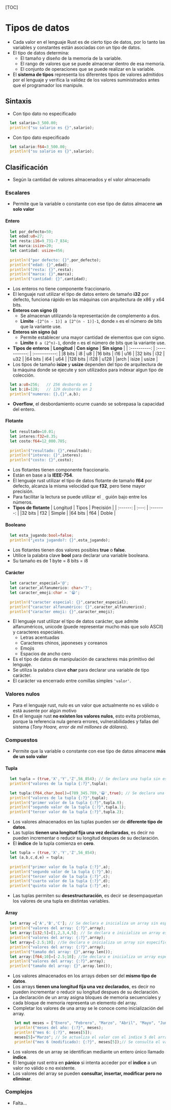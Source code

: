 [TOC]
# Tipos de datos
- Cada valor en el lenguaje Rust es de cierto tipo de datos, por lo tanto las variables y constantes  están asociadas con un tipo de datos.
- El tipo de datos determina:
	- El tamaño y diseño de la memoria de la variable.
	- El rango de valores que se puede almacenar dentro de esa memoria.
	- El conjunto de operaciones que se puede realizar en la variable.
- El **sistema de tipos** representa los diferentes tipos de valores admitidos por el lenguaje y verifica la validez de los valores suministrados antes que el programador los manipule.
## Sintaxis
- Con tipo dato no especificado
``` rust
  let salario=3_500.00;
  println!("su salario es {}",salario);
```
-  Con tipo dato especificado
``` rust
  let salario:f64=3_500.00;
  println!("su salario es {}",salario);
```
## Clasificación
- Según la cantidad de valores almacenados y el valor almacenado
### Escalares
- Permite que la variable o constante con ese tipo de datos almacene **un solo valor**
#### Entero
``` rust
  let por_defecto=50;
  let edad:u8=27;
  let resta:i16=9_731-7_834;
  let marca:isize=20;
  let cantidad: usize=456;
  
  println!("por defecto: {}",por_defecto);
  println!("edad: {}",edad);
  println!("resta: {}",resta);
  println!("marca: {}",marca);
  println!("cantidad: {}",cantidad);
```
- Los enteros no tiene componente fraccionario.
- El lenguaje rust utilizar el tipo de datos entero de tamaño **i32** por defecto, funciona rápido en las máquinas con arquitectura de x86 y x64 bits.
- **Enteros con signo (i)**
	- Se almacenan utilizando la representación de complemento a dos.
	- **Limite** `-[2^(n - 1)] a [2^(n - 1)]-1`, donde `n` es el número de bits que la variante use.
- **Enteros sin signo (u)**
	- Permite establecer una mayor cantidad de elementos que con signo.
	- **Limite** `0 a (2^n)-1`, donde `n` es el número de bits que la variante use.
- **Tipos de enteros**
  | **Longitud** | **Con signo** | **Sin signo** |
  | :----------: | :-----------: | :-----------: |
  |8 bits    |      i8       |      u8       |
  |16 bits    |      i16      |      u16      |
  |32 bits    |      i32      |      u32      |
  |64 bits    |      i64      |      u64      |
  |128 bits   |     i128      |     u128      |
  |arch     |     isize     |     usize     |
- Los tipos de tamaño **isize** y **usize** dependen del tipo de arquitectura de la máquina donde se ejecute y son utilizados para indexar algun tipo de colección.
``` rust
  let a:u8=256;   // 256 desborda en 1
  let b:i8=128;   // 129 desborda en 2
  println!("numeros: {},{}",a,b);
```
- **Overflow**, el desbordamiento ocurre cuando se sobrepasa la capacidad del entero.
#### Flotante
``` rust
  let resultado=10.01;
  let interes:f32=8.35;
  let costo:f64=12_000.785;
  
  println!("resultado: {}",resultado);
  println!("interes: {}",interes);
  println!("costo: {}",costo);
```
- Los flotantes tienen componente fraccionario.
- Están en base a la **IEEE-754**.
- El lenguaje rust utilizar el tipo de datos flotante de tamaño **f64** por defecto, alcanza la misma velocidad que **f32**, pero tiene mayor precisión.
- Para facilitar la lectura se puede utilizar el `_` guión bajo entre los números.
- **Tipos de flotante**
  | Longitud | Tipos | Precisión |
  | :------: | :---: | :-------: |
  |32 bits  |  f32  |  Simple   |
  |64 bits  |  f64  |  Doble   |
#### Booleano
``` rust
  let esta_jugando:bool=false;
  println!("¿esta jugando?: {}",esta_jugando);
```
- Los flotantes tienen dos valores posibles **true** o **false**.
- Utilice la palabra clave **bool** para declarar una variable booleana. 
- Su tamaño es de 1 byte = 8 bits = i8
#### Carácter
``` rust
  let caracter_especial='@';
  let caracter_alfanumerico: char='7';
  let caracter_emoji:char = '😁';
    
  println!("caracter especial: {}",caracter_especial);
  println!("caracter alfanumérico: {}",caracter_alfanumerico);
  println!("caracter emoji: {}",caracter_emoji);
```
- El lenguaje rust utilizar el tipo de datos carácter, que admite alfanuméricos, unicode (puede representar mucho más que solo ASCII) y caracteres especiales.
  - Letras acentuadas
  - Caracteres chinos, japoneses y coreanos
  - Emojis
  - Espacios de ancho cero
- Es el tipo de datos de manipulación de caracteres más primitivo del lenguaje.
- Se utiliza la palabra clave **char** para declarar una variable de tipo carácter.
- El carácter va encerrado entre comillas simples `'valor'`. 
### Valores nulos
- Para el lenguaje rust, nulo es un valor que actualmente no es válido o está ausente por algún motivo
- En el lenguaje rust **no existen los valores nulos**, esto evita problemas, porque la referencia nula genera errores, vulnerabilidades y fallas del sistema (*Tony Hoare, error de mil millones de dólares*).
### Compuestos
- Permite que la variable o constante con ese tipo de datos almacene **más de un solo valor**
#### Tupla
``` rust
  let tupla = (true,'X','Y','Z',56_854); // Se declara una tupla sin especificar los tipos de datos
  println!("valores de la tupla {:?}",tupla);
  
  let tupla:(f64,char,bool)=(789_345.789,'😁',true); // Se declara una tupla especificando los tipos de datos
  println!("valores de la tupla {:?}",tupla);
  println!("primer valor de la tupla {:?}",tupla.0);
  println!("segundo valor de la tupla {:?}",tupla.1);
  println!("tercer valor de la tupla {:?}",tupla.2);
```
- Los valores almacenados en las tuplas pueden ser de **diferente tipo de datos**.
- Las tuplas **tienen una longitud fija una vez declaradas**, es decir no pueden incrementar o reducir su longitud despues de su declaración.
- El **índice** de la tupla comienza en **cero**.
``` rust
  let tupla = (true,'X','Y','Z',56_854);
  let (a,b,c,d,e) = tupla;
  
  println!("primer valor de la tupla {:?}",a);
  println!("segundo valor de la tupla {:?}",b);
  println!("tercer valor de la tupla {:?}",c);
  println!("cuarto valor de la tupla {:?}",d);
  println!("quinto valor de la tupla {:?}",e);
```
- Las tuplas permiten su **desestructuración**, es decir se desempaquetan los valores de una tupla en distintas variables.
#### Array
``` rust
  let array =['A','B','C']; // Se declara e inicializa un array sin especificar sus tipos de datos
  println!("valores del array: {:?}",array);
  let array:[i32;5]=[1,2,3,4,5]; // Se declara e inicializa un array especificando sus tipos de datos
  println!("valores del array: {:?}",array);
  let array=[-2.5;10]; //Se declara e inicializa un array sin especificar sus tipos de datos y con valores predeterminados de -2.5
  println!("valores del array: {:?}",array);
  println!("tamaño del array: {}",array.len());
  let array:[f64;10]=[-2.5;10]; //Se declara e inicializa un array especificando sus tipos de datos y con valores predeterminados de -2.5
  println!("valores del array: {:?}",array);
  println!("tamaño del array: {}",array.len());
```
- Los valores almacenados en los arrays deben ser del **mismo tipo de datos**.
- Los arrays  **tienen una longitud fija una vez declarados**, es decir no pueden incrementar o reducir su longitud despues de su declaración.
- La declaración de un array asigna bloques de memoria secuenciales y cada bloque de memoria representa un elemento del array.
- Completar los valores de una array se le conoce como inicialización del array.
``` rust
    let mut meses = ["Enero", "Febrero", "Marzo", "Abril", "Mayo", "Junio", "Julio", "Agosto", "Septiembre", "Octubre", "Noviembre", "Diciembre"];
    println!("meses del año: {:?}", meses);
    println!("mes 6: {:?}", meses[5]);
    meses[5]="Marzo"; // Se actualiza el valor con el indice 5 del array
    println!("mes 6 (modificado): {:?}", meses[5]);// Se consulta el valor modificado
```
- Los valores de un array se identifican mediante un entero único llamado **índice**.
- El lenguaje rust entra en **pánico** si intenta acceder por el **indice** a un valor no válido o no existente.
- Los valores del array se pueden **consultar, insertar, modificar pero no eliminar**.
### Complejos
- Falta...